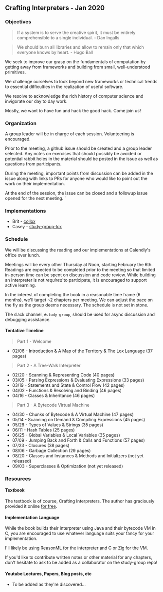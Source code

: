 ## Crafting Interpreters - Jan 2020

### Objectives

> If a system is to serve the creative spirit, it must be entirely comprehensible to a single individual. - Dan Ingalls

> We should burn all libraries and allow to remain only that which everyone knows by heart. - Hugo Ball

We seek to improve our grasp on the fundamentals of computation by getting away from frameworks and building from small, well-understood primitives.

We challenge ourselves to look beyond new frameworks or technical trends to essential difficulties in the realization of useful software.

We resolve to acknowledge the rich history of computer science and invigorate our day to day work.

Mostly, we want to have fun and hack the good hack. Come join us!

### Organization

A group leader will be in charge of each session. Volunteering is encouraged.

Prior to the meeting, a github issue should be created and a group leader selected.
Any notes on exercises that should possibly be avoided or potential rabbit holes in
the material should be posted in the issue as well as questions from participants.

During the meeting, important points from discussion can be added in the issue along
with links to PRs for anyone who would like to point out the work on their implementation.

At the end of the session, the issue can be closed and a followup issue opened for the next meeting.
`
### Implementations

* Brit - [collox](https://github.com/kingcons/collox)
* Casey - [study-group-lox](https://github.com/cadement/study_group-lox)

### Schedule

We will be discussing the reading and our implementations at Calendly's office over lunch.

Meetings will be every other Thursday at Noon, starting February the 6th.
Readings are expected to be completed prior to the meeting so that limited in-person
time can be spent on discussion and code review. While building an interpreter
is not _required_ to participate, it is encouraged to support active learning.

In the interest of completing the book in a reasonable time frame (6 months),
we'll target ~2 chapters per meeting. We can adjust the pace
on the fly as the group deems necessary. The schedule is not set in stone.

The slack channel, `#study-group`, should be used for async discussion and
debugging assistance.

#### Tentative Timeline

> Part 1 - Welcome

* 02/06 - Introduction & A Map of the Territory & The Lox Language (37 pages)

> Part 2 - A Tree-Walk Interpreter

* 02/20 - Scanning & Representing Code (40 pages)
* 03/05 - Parsing Expressions & Evaluating Expressions (33 pages)
* 03/19 - Statements and State & Control Flow (42 pages)
* 04/02 - Functions & Resolving and Binding (46 pages)
* 04/16 - Classes & Inheritance (46 pages)

> Part 3 - A Bytecode Virtual Machine

* 04/30 - Chunks of Bytecode & A Virtual Machine (47 pages)
* 05/14 - Scanning on Demand & Compiling Expressions (45 pages)
* 05/28 - Types of Values & Strings (35 pages)
* 06/11 - Hash Tables (25 pages)
* 06/25 - Global Variables & Local Variables (35 pages)
* 07/09 - Jumping Back and Forth & Calls and Functions (57 pages)
* 07/23 - Closures (38 pages)
* 08/06 - Garbage Collection (29 pages)
* 08/20 - Classes and Instances & Methods and Initializers (not yet released)
* 09/03 - Superclasses & Optimization (not yet released)

### Resources

#### Textbook

The textbook is of course, Crafting Interpreters.
The author has graciously provided it online [for free][ci].

[ci]: https://craftinginterpreters.com/

#### Implementation Language

While the book builds their interpreter using Java and their bytecode VM in C,
you are encouraged to use whatever language suits your fancy for your implementation.

I'll likely be using ReasonML for the interpreter and C or Zig for the VM.

If you'd like to contribute written notes or other material for any chapters,
don't hesitate to ask to be added as a collaborator on the study-group
repo!

#### Youtube Lectures, Papers, Blog posts, etc

* To be added as they're discovered...